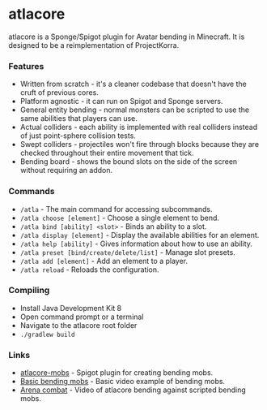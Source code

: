 # atlacore  
atlacore is a Sponge/Spigot plugin for Avatar bending in Minecraft. It is designed to be a reimplementation of ProjectKorra.  

### Features
- Written from scratch - it's a cleaner codebase that doesn't have the cruft of previous cores.  
- Platform agnostic - it can run on Spigot and Sponge servers.  
- General entity bending - normal monsters can be scripted to use the same abilities that players can use.  
- Actual colliders - each ability is implemented with real colliders instead of just point-sphere collision tests.  
- Swept colliders - projectiles won't fire through blocks because they are checked throughout their entire movement that tick.  
- Bending board - shows the bound slots on the side of the screen without requiring an addon.  

### Commands  
- `/atla` - The main command for accessing subcommands.  
- `/atla choose [element]` - Choose a single element to bend.  
- `/atla bind [ability] <slot>` - Binds an ability to a slot.  
- `/atla display [element]` - Display the available abilities for an element.  
- `/atla help [ability]` - Gives information about how to use an ability.  
- `/atla preset [bind/create/delete/list]` - Manage slot presets.  
- `/atla add [element]` - Add an element to a player.  
- `/atla reload` - Reloads the configuration.  

### Compiling  
- Install Java Development Kit 8  
- Open command prompt or a terminal  
- Navigate to the atlacore root folder  
- `./gradlew build`  

### Links  
- [atlacore-mobs](https://github.com/plushmonkey/atlacore-mobs) - Spigot plugin for creating bending mobs.  
- [Basic bending mobs](https://gfycat.com/NeighboringScratchyBluetonguelizard) - Basic video example of bending mobs.  
- [Arena combat](https://www.youtube.com/watch?v=FSHestdRT_A) - Video of atlacore bending against scripted bending mobs.  

